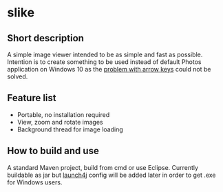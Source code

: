 # slike
## Short description
A simple image viewer intended to be as simple and fast as possible.
Intention is to create something to be used instead of default Photos application on Windows 10 as the [problem with arrow keys](https://answers.microsoft.com/en-us/windows/forum/all/windows-10-photos-app-why-cant-i-use-my-arrow-keys/790e786d-b701-48ef-93c5-23d204b4fba4) could not be solved.

## Feature list
* Portable, no installation required
* View, zoom and rotate images
* Background thread for image loading

## How to build and use
A standard Maven project, build from cmd or use Eclipse. Currently buildable as jar but [launch4j](http://launch4j.sourceforge.net/docs.html) config will be added later in order to get .exe for Windows users.